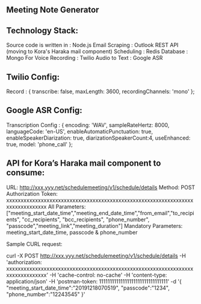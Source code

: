 Meeting Note Generator
----------------------

Technology Stack:
-----------------

Source code is written in :  Node.js 
Email Scraping : Outlook REST API (moving to Kora's Haraka mail component) 
Scheduling : Redis 
Database : Mongo
For Voice Recording :  Twilio 
Audio to Text : Google ASR

Twilio Config:
-------------
Record : { transcribe: false, maxLength: 3600, recordingChannels: 'mono' };

Google ASR Config:
-----------------
Transcription Config : { encoding: 'WAV', sampleRateHertz: 8000, languageCode: 'en-US', enableAutomaticPunctuation: true, enableSpeakerDiarization: true, diarizationSpeakerCount:4, useEnhanced: true,
model: 'phone_call'
};

API for Kora’s Haraka mail component to consume:
------------------------------------------------

URL: http://xxx.yyy.net/schedulemeeting/v1/schedule/details Method: POST Authorization Token: xxxxxxxxxxxxxxxxxxxxxxxxxxxxxxxxxxxxxxxxxxxxxxxxxxxxxxxxxxxxxxxxxxxxxxxxxxxxxxx All Parameters: ["meeting_start_date_time","meeting_end_date_time","from_email","to_recipients", "cc_recipients", "bcc_recipients", "phone_number", "passcode","meeting_link","meeting_duration"] Mandatory Parameters: meeting_start_date_time, passcode & phone_number

Sample CURL request:

curl -X POST
http://xxx.yyy.net/schedulemeeting/v1/schedule/details
-H 'authorization: xxxxxxxxxxxxxxxxxxxxxxxxxxxxxxxxxxxxxxxxxxxxxxxxxxxxxxxxxxxxxxxxxxxxxxxxxxxxxxx'
-H 'cache-control: no-cache'
-H 'content-type: application/json'
-H 'postman-token: 11111111111111111111111111111111'
-d '{ "meeting_start_date_time":"20191218070519", "passcode":"1234", "phone_number":"12243545" }'
